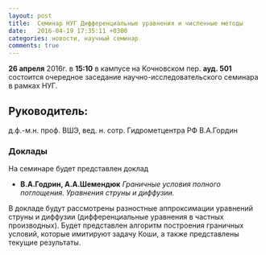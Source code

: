 ```yaml
---
layout: post
title:  Семинар НУГ Дифференциальные уравнения и численные методы
date:   2016-04-19 17:35:11 +0300
categories: новости, научный семинар
comments: true
---
```


**26 апреля** 2016г. в **15:10** в кампусе на Кочновском пер. **ауд. 501** состоится очередное заседание научно-исследовательского семинара в рамках НУГ.

## Руководитель:

д.ф.-м.н. проф. ВШЭ, вед. н. сотр. Гидрометцентра РФ В.А.Гордин

### Доклады

На семинаре будет представлен доклад

+ **В.А.Годрин, А.А.Шемендюк** _Граничные условия полного поглощения. Уравнения струны и диффузии._

В докладе будут рассмотрены разностные аппроксимации уравнений струны и диффузии (дифференциальные уравнения в частных производных).
Будет представлен алгоритм построения граничных условий, которые имитируют задачу Коши, а также представлены текущие результаты.
